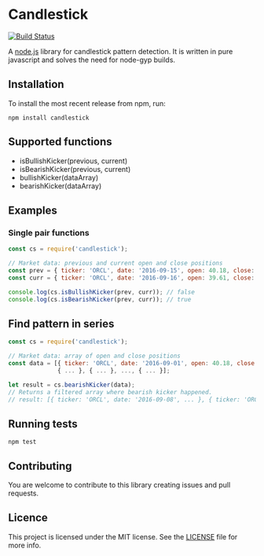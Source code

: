 # Candlestick

[![Build Status](https://travis-ci.org/Trendz/candlestick.svg?branch=master)](https://travis-ci.org/Trendz/candlestick)

A [node.js](http://nodejs.org) library for candlestick pattern detection. It is written in pure javascript and solves the need for node-gyp builds.


## Installation

To install the most recent release from npm, run:

	npm install candlestick


## Supported functions

* isBullishKicker(previous, current)
* isBearishKicker(previous, current)
* bullishKicker(dataArray)
* bearishKicker(dataArray)


## Examples

### Single pair functions

``` js
const cs = require('candlestick');

// Market data: previous and current open and close positions
const prev = { ticker: 'ORCL', date: '2016-09-15', open: 40.18, close: 40.86 };
const curr = { ticker: 'ORCL', date: '2016-09-16', open: 39.61, close: 38.92 };

console.log(cs.isBullishKicker(prev, curr)); // false
console.log(cs.isBearishKicker(prev, curr)); // true
```

## Find pattern in series
``` js
const cs = require('candlestick');

// Market data: array of open and close positions
const data = [{ ticker: 'ORCL', date: '2016-09-01', open: 40.18, close: 40.86 }, 
			  { ... }, { ... }, ..., { ... }];

let result = cs.bearishKicker(data);
// Returns a filtered array where bearish kicker happened.
// result: [{ ticker: 'ORCL', date: '2016-09-08', ... }, { ticker: 'ORCL', date: '2016-09-16', ... }]
```


## Running tests

	npm test


## Contributing

You are welcome to contribute to this library creating issues and pull requests.

## Licence

This project is licensed under the MIT license. See the [LICENSE](https://github.com/Trendz/candlestick/blob/master/LICENSE) file for more info.
